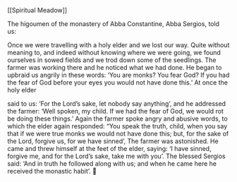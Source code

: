 [[Spiritual Meadow]]
 
The higoumen of the monastery of Abba Constantine, Abba Sergios, told us:  
 
Once we were travelling with a holy elder and we lost our way. Quite without meaning to, and indeed without knowing where we were going, we found ourselves in sowed fields and we trod down some of the seedlings. The farmer was working there and he noticed what we had done. He began to upbraid us angrily in these words: ‘You are monks? You fear God? If you had the fear of God before your eyes you would not have done this.’ At once the holy elder  
 
said to us: ‘For the Lord’s sake, let nobody say anything’, and he addressed the farmer: ‘Well spoken, my child. If we had the fear of God, we would rot be doing these things.’ Again the farmer spoke angry and abusive words, to which the elder again responded: “You speak the truth, child, when you say that if we were true monks we would not have done this; but, for the sake of the Lord, forgive us, for we have sinned’, The farmer was astonished. He came and threw himself at the feet of the elder, saying: ‘I have sinned, forgive me, and for the Lord’s sake, take me with you’. The blessed Sergios said: ‘And in truth he followed along with us; and when he came here he received the monastic habit’.  
